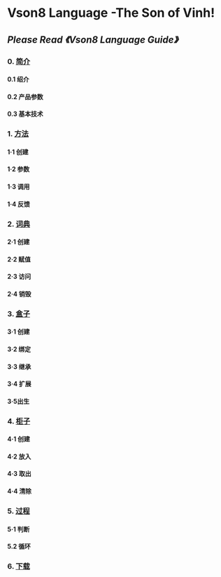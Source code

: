# Vson8 Language -The Son of Vinh!
## *Please Read 《Vson8 Language Guide》*
### 0. [简介](vison8/0.md)
#### 0.1 绍介
#### 0.2 产品参数
#### 0.3 基本技术
### 1. [方法](vison8/1.md)
#### 1·1 创建
#### 1·2 参数
#### 1·3 调用
#### 1·4 反馈
### 2. [词典](vison8/2.md)
#### 2·1 创建
#### 2·2 赋值
#### 2·3 访问
#### 2·4 销毁
### 3. [盒子](vison8/3.md)
#### 3·1 创建
#### 3·2 绑定
#### 3·3 继承
#### 3·4 扩展
#### 3·5出生
### 4. [柜子](vison8/4.md)
#### 4·1 创建
#### 4·2 放入
#### 4·3 取出
#### 4·4 清除
### 5. [过程](vison8/5.md)
#### 5·1 判断
#### 5.2 循环
### 6. [下载](interpreter)
